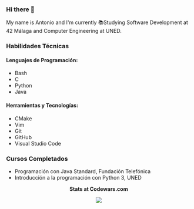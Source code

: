 ### Hi there 👋

My name is Antonio and I'm currently 📚Studying Software Development at 42 Málaga and Computer Engineering at UNED.

### Habilidades Técnicas

#### Lenguajes de Programación:
- Bash
- C
- Python
- Java

#### Herramientas y Tecnologías:
- CMake
- Vim
- Git
- GitHub
- Visual Studio Code



### Cursos Completados

- Programación con Java Standard, Fundación Telefónica
- Introducción a la programación con Python 3, UNED   
<p align="center"> <b> Stats at Codewars.com </b> <br />
<p align="center"><img src="https://www.codewars.com/users/Pesetas/badges/large">


<!--
**Pesetas/Pesetas** is a ✨ _special_ ✨ repository because its `README.md` (this file) appears on your GitHub profile.

Here are some ideas to get you started:

- 🔭 I’m currently working on ...
- 🌱 I’m currently learning ...
- 👯 I’m looking to collaborate on ...
- 🤔 I’m looking for help with ...
- 💬 Ask me about ...
- 📫 How to reach me: ...
- 😄 Pronouns: ...
- ⚡ Fun fact: ...
-->

